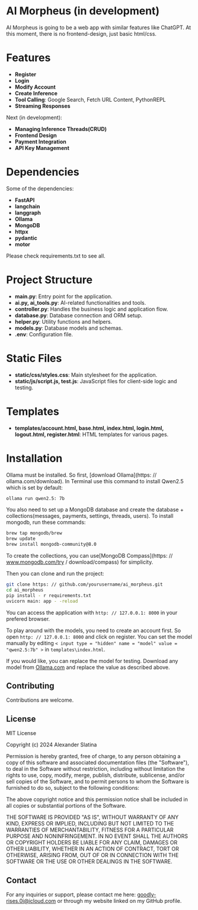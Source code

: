 # AI Morpheus (in development)

AI Morpheus is going to be a web app with similar features like ChatGPT. At this moment, there is no frontend-design, just basic html/css.

# Features
- **Register**
- **Login**
- **Modify Account**
- **Create Inference**
- **Tool Calling**: Google Search, Fetch URL Content, PythonREPL
- **Streaming Responses**

Next (in development):
- **Managing Inference Threads(CRUD)**
- **Frontend Design**
- **Payment Integration**
- **API Key Management**

# Dependencies

Some of the dependencies:
- **FastAPI**
- **langchain**
- **langgraph**
- **Ollama**
- **MongoDB**
- **httpx**
- **pydantic**
- **motor**

Please check requirements.txt to see all.

# Project Structure

- **main.py**: Entry point for the application.
- **ai.py, ai_tools.py**: AI-related functionalities and tools.
- **controller.py**: Handles the business logic and application flow.
- **database.py**: Database connection and ORM setup.
- **helper.py**: Utility functions and helpers.
- **models.py**: Database models and schemas.
- **.env**: Configuration file.

# Static Files

- **static/css/styles.css**: Main stylesheet for the application.
- **static/js/script.js, test.js**: JavaScript files for client-side logic and testing.

# Templates

- **templates/account.html, base.html, index.html, login.html, logout.html, register.html**: HTML templates for various pages.

# Installation

Ollama must be installed. So first, [download Ollama](https: // ollama.com/download).
In Terminal use this command to install Qwen2.5 which is set by default:

```bash
ollama run qwen2.5: 7b
```

You also need to set up a MongoDB database and create the database + collections(messages, payments, settings, threads, users).
To install mongodb, run these commands:

   ```bash
   brew tap mongodb/brew
   brew update
   brew install mongodb-community@8.0
   ```

To create the collections, you can use[MongoDB Compass](https: // www.mongodb.com/try / download/compass) for simplicity.

Then you can clone and run the project:

   ```bash
   git clone https: // github.com/yourusername/ai_morpheus.git
   cd ai_morpheus
   pip install - r requirements.txt
   uvicorn main: app - -reload
   ```

You can access the application with `http: // 127.0.0.1: 8000` in your prefered browser.

To play around with the models, you need to create an account first. So open `http: // 127.0.0.1: 8000` and click on register.
You can set the model manually by editing ` < input type = "hidden" name = "model" value = "qwen2.5:7b" > ` in `templates\index.html`. 

If you would like, you can replace the model for testing. Download any model from [Ollama.com](https://ollama.com) and replace the value as described above.

## Contributing

Contributions are welcome. 

## License

MIT License

Copyright (c) 2024 Alexander Slatina

Permission is hereby granted, free of charge, to any person obtaining a copy
of this software and associated documentation files (the "Software"), to deal
in the Software without restriction, including without limitation the rights
to use, copy, modify, merge, publish, distribute, sublicense, and/or sell
copies of the Software, and to permit persons to whom the Software is
furnished to do so, subject to the following conditions:

The above copyright notice and this permission notice shall be included in all
copies or substantial portions of the Software.

THE SOFTWARE IS PROVIDED "AS IS", WITHOUT WARRANTY OF ANY KIND, EXPRESS OR
IMPLIED, INCLUDING BUT NOT LIMITED TO THE WARRANTIES OF MERCHANTABILITY,
FITNESS FOR A PARTICULAR PURPOSE AND NONINFRINGEMENT. IN NO EVENT SHALL THE
AUTHORS OR COPYRIGHT HOLDERS BE LIABLE FOR ANY CLAIM, DAMAGES OR OTHER
LIABILITY, WHETHER IN AN ACTION OF CONTRACT, TORT OR OTHERWISE, ARISING FROM,
OUT OF OR IN CONNECTION WITH THE SOFTWARE OR THE USE OR OTHER DEALINGS IN THE
SOFTWARE.

## Contact 

For any inquiries or support, please contact me here: goodly-rises.0i@icloud.com or through my website linked on my GitHub profile.